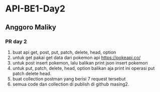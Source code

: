 # API-BE1-Day2
## Anggoro Maliky
### PR day 2 
1. buat api get, post, put, patch, delete, head, option 
2. untuk get pakai get data dari pokemon api  https://pokeapi.co/
3. untuk post insert pokemon, lalu balikan print json insert pokemon
4. untuk put, patch, delete, head, option balikan aja print ini operasi put patch delete head. 
5. buat collection postman yang berisi 7 request tersebut 
6. semua code dan collection di publish di github masing2.